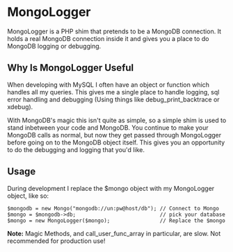 # MongoLogger #

MongoLogger is a PHP shim that pretends to be a MongoDB connection. It holds a real MongoDB connection inside it and gives you a place to do MongoDB logging or debugging. 

## Why Is MongoLogger Useful ##

When developing with MySQL I often have an object or function which handles all my queries. This gives me a single place to handle logging, sql error handling and debugging (Using things like debug_print_backtrace or xdebug).

With MongoDB's magic this isn't quite as simple, so a simple shim is used to stand inbetween your code and MongoDB. You continue to make your MongoDB calls as normal, but now they get passed through MongoLogger before going on to the MongoDB object itself. This gives you an opportunity to do the debugging and logging that you'd like.

## Usage ##

During development I replace the $mongo object with my MongoLogger object, like so:

```
$mongodb = new Mongo("mongodb://un:pw@host/db"); // Connect to Mongo
$mongo = $mongodb->db;                           // pick your database
$mongo = new MongoLogger($mongo);                // Replace the $mongo
```

**Note:** Magic Methods, and call_user_func_array in particular, are slow. Not recommended for production use!
